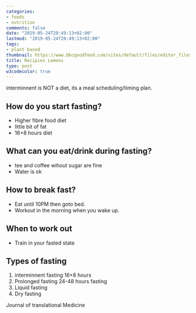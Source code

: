 ```yaml
---
categories:
- foods
- nutrition
comments: false
date: "2019-05-24T20:49:13+02:00"
lastmod: "2019-05-24T20:49:13+02:00"
tags:
- plant based
thumbnail: https://www.bbcgoodfood.com/sites/default/files/editor_files/2017/11/plant-based-diet-guide-main-image-700-350.jpg
title: Recipies Lemons
type: post
w3codecolor: true
---
```


interminnent is NOT a diet, its a meal scheduling/timing plan.

## How do you start fasting?

* Higher fibre food diet
* little bit of fat
* 16+8 hours diet

## What can you eat/drink during fasting?

* tee and coffee wihout sugar are fine
* Water is ok

## How to break fast?

* Eat until 10PM then goto bed.
* Workout in the morning when you wake up.

## When to work out

* Train in your fasted state

## Types of fasting

1. interminnent fasting 16+8 hours
2. Prolonged fasting 24-48 hours fasting
3. Liquid fasting
4. Dry fasting

Journal of translational Medicine
